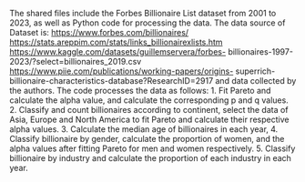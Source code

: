 The shared files include the Forbes Billionaire List dataset from 2001 to 2023, as well as Python code for processing the data. The data source of Dataset is: https://www.forbes.com/billionaires/ https://stats.areppim.com/stats/links_billionairexlists.htm https://www.kaggle.com/datasets/guillemservera/forbes- billionaires-1997-2023/?select=billionaires_2019.csv https://www.piie.com/publications/working-papers/origins- superrich-billionaire-characteristics-database?ResearchID=2917 and data collected by the authors. The code processes the data as follows: 1. Fit Pareto and calculate the alpha value, and calculate the corresponding p and q values. 2. Classify and count billionaires according to continent, select the data of Asia, Europe and North America to fit Pareto and calculate their respective alpha values. 3. Calculate the median age of billionaires in each year, 4. Classify billionaire by gender, calculate the proportion of women, and the alpha values after fitting Pareto for men and women respectively. 5. Classify billionaire by industry and calculate the proportion of each industry in each year.
